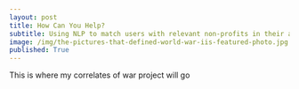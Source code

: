```yaml
---
layout: post
title: How Can You Help?
subtitle: Using NLP to match users with relevant non-profits in their area
image: /img/the-pictures-that-defined-world-war-iis-featured-photo.jpg
published: True
---
```


This is where my correlates of war project will go
